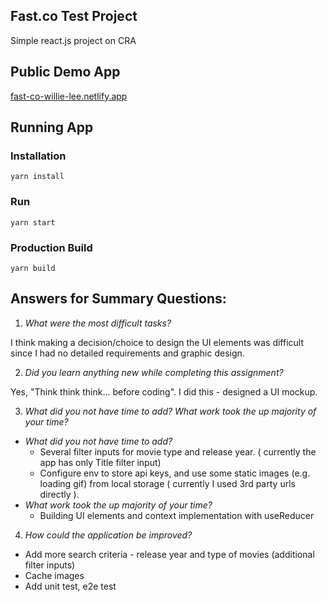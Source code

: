 ## Fast.co Test Project
Simple react.js project on CRA

## Public Demo App
[fast-co-willie-lee.netlify.app](https://fast-co-willie-lee.netlify.app/)

## Running App
### Installation
`yarn install`
### Run
`yarn start`
### Production Build
`yarn build`

## Answers for Summary Questions:
1. *What were the most difficult tasks?*
 
I think making a decision/choice to design the UI elements was difficult since I had no detailed requirements and graphic design.

2. *Did you learn anything new while completing this assignment?*
    
Yes, "Think think think... before coding". I did this - designed a UI mockup.

3. *What did you not have time to add?  What work took the up majority of your time?* 

- *What did you not have time to add?*
    - Several filter inputs for movie type and release year. ( currently the app has only Title filter input)
    - Configure env to store api keys, and use some static images (e.g. loading gif) from local storage ( currently I used 3rd party urls directly ).
- *What work took the up majority of your time?*
    - Building UI elements and context implementation with useReducer
4. *How could the application be improved?*
- Add more search criteria - release year and type of movies (additional filter inputs)
- Cache images
- Add unit test, e2e test